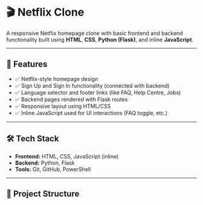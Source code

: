 # 🎬 Netflix Clone

A responsive Netflix homepage clone with basic frontend and backend functionality built using **HTML**, **CSS**, **Python (Flask)**, and inline **JavaScript**.

---

## 📌 Features

- ✅ Netflix-style homepage design
- ✅ Sign Up and Sign In functionality (connected with backend)
- ✅ Language selector and footer links (like FAQ, Help Centre, Jobs)
- ✅ Backend pages rendered with Flask routes
- ✅ Responsive layout using HTML/CSS
- ✅ Inline JavaScript used for UI interactions (FAQ toggle, etc.)

---

## 🛠️ Tech Stack

- **Frontend:** HTML, CSS, JavaScript (inline)
- **Backend:** Python, Flask
- **Tools:** Git, GitHub, PowerShell

---

## 📂 Project Structure